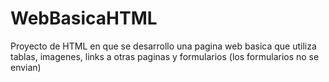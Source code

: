 # WebBasicaHTML

Proyecto de HTML en que se desarrollo una pagina web basica que utiliza tablas, imagenes,
links a otras paginas y formularios (los formularios no se envian)